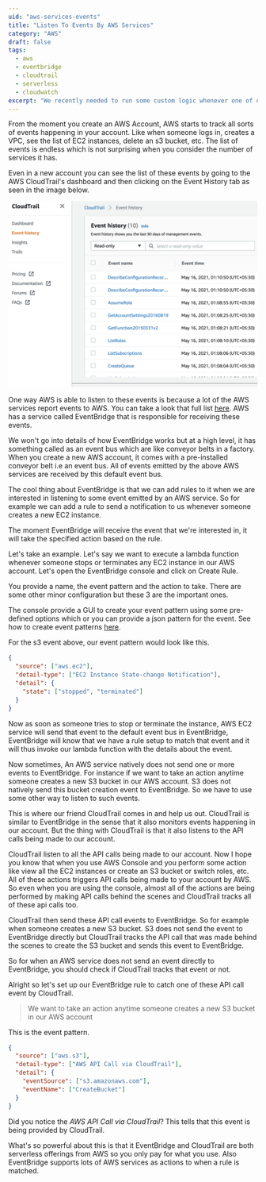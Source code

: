 ```yaml
---
uid: "aws-services-events"
title: "Listen To Events By AWS Services"
category: "AWS"
draft: false
tags:
  - aws
  - eventbridge
  - cloudtrail
  - serverless
  - cloudwatch
excerpt: "We recently needed to run some custom logic whenever one of our SQS-Lambda integration was disabled. In fact, at times there are use cases when we need to take some action when something happens in our AWS account. Here's how we use EventBridge to do just that."
---
```


From the moment you create an AWS Account, AWS starts to track all sorts of events happening in your account. Like
when someone logs in, creates a VPC, see the list of EC2 instances, delete an s3 bucket, etc. The list of events
is endless which is not surprising when you consider the number of services it has.

Even in a new account you can see the list of these events by going to the AWS CloudTrail's dashboard and then clicking on the Event History tab as seen in the image below.

![CloudTrail Dashboard](./cloudtrail.png)

One way AWS is able to listen to these events is because a lot of the AWS services report events to AWS. You can take a look that full list [here](https://docs.aws.amazon.com/eventbridge/latest/userguide/eb-service-event.html). AWS has a service called EventBridge that is responsible for receiving these events.

We won't go into details of how EventBridge works but at a high level, it has something called as an event bus which are like conveyor belts in a factory. When you create a new AWS account, it comes with a pre-installed conveyor belt i.e an event bus. All of events emitted by the above AWS services are received by this default event bus.

The cool thing about EventBridge is that we can add rules to it when we are interested in listening to some event emitted
by an AWS service. So for example we can add a rule to send a notification to us whenever someone creates a new EC2 instance.

The moment EventBridge will receive the event that we're interested in, it will take the specified action based on the rule.

Let's take an example. Let's say we want to execute a lambda function whenever someone stops or terminates any EC2 instance in our AWS account. Let's open the EventBridge console and click on Create Rule.

You provide a name, the event pattern and the action to take. There are some other minor configuration but these 3 are 
the important ones.

The console provide a GUI to create your event pattern using some pre-defined options which or you can provide a json pattern for the event. See how to create event patterns [here](https://docs.aws.amazon.com/eventbridge/latest/userguide/eb-event-patterns.html). 

For the s3 event above, our event pattern would look like this.

```json
{
  "source": ["aws.ec2"],
  "detail-type": ["EC2 Instance State-change Notification"],
  "detail": {
    "state": ["stopped", "terminated"]
  }
}
```

Now as soon as someone tries to stop or terminate the instance, AWS EC2 service will send that event to the default 
event bus in EventBridge, EventBridge will know that we have a rule setup to match that event and it will thus invoke our
lambda function with the details about the event.

Now sometimes, An AWS service natively does not send one or more events to EventBridge. For instance if we want to take an action anytime someone creates a new S3 bucket in our AWS account. S3 does not natively send this bucket creation event to
EventBridge. So we have to use some other way to listen to such events.

This is where our friend CloudTrail comes in and help us out. CloudTrail is similar to EventBridge in the sense that it also monitors events happening in our account. But the thing with CloudTrail is that it also listens to the API calls being made to our account.

CloudTrail listen to all the API calls being made to our account. Now I hope you know that when you use AWS Console and you perform some action like view all the EC2 instances or create an S3 bucket or switch roles, etc. All of these actions triggers API calls being made to your account by AWS. So even when you are using the console, almost all of the actions are being performed by making API calls behind the scenes and CloudTrail tracks all of these api calls too.

CloudTrail then send these API call events to EventBridge. So for example when someone creates a new S3 bucket. 
S3 does not send the event to EventBridge directly but CloudTrail tracks the API call that was made behind the scenes to create the S3 bucket and sends this event to EventBridge.

So for when an AWS service does not send an event directly to EventBridge, you should check if CloudTrail tracks that event or not.

Alright so let's set up our EventBridge rule to catch one of these API call event by CloudTrail.

> We want to take an action anytime someone creates a new S3 bucket in our AWS account

This is the event pattern.

```json
{
  "source": ["aws.s3"],
  "detail-type": ["AWS API Call via CloudTrail"],
  "detail": {
    "eventSource": ["s3.amazonaws.com"],
    "eventName": ["CreateBucket"]
  }
}
```

Did you notice the _AWS API Call via CloudTrail_? This tells that this event is being provided by CloudTrail.

What's so powerful about this is that it EventBridge and CloudTrail are both serverless offerings from AWS so you only
pay for what you use. Also EventBridge supports lots of AWS services as actions to when a rule is matched. 
